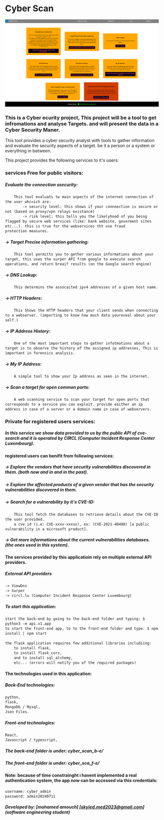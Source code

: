 
# Cyber Scan
![cyber scan main page screen shot](https://github.com/amch-med23/Cyber_scan/blob/master/imgs/cyber_scan_screen_shot.png?raw=true)

### This is a Cyber ecurity project, This project will be a tool to get infromations and analyse Targets. and will present the data in a Cyber Security Maner.
This tool provides a cyber security analyst with tools to gather information and evaluate the security aspects of a target. be it a person or a system or everything in between.

This project provides the following services to it's users:

### services Free for public visitors:

##### Evaluate the connection ssecurity:
		This tool evaluats tw main aspects of the internet connection of the user whc=ich are:
			-> security level: this shows if your connnection is secure or not (based on proxy/vpn relays existance)
			-> risk level: this tells you the likelyhood of you being flagged by secure web services (like: bank website, goverment sites etc...). this is true for the webservices tht use fraud 				protection measures.

##### -> Target Precise information gathering:
		This tool permitts you to gether various informations about your target, this uses the surper API from google to execute search operations, and return breaif results (on the Google search engine)

##### -> DNS Lookup:
		This determins the assocaited ipv4 addresses of a given host name.

##### -> HTTP Headers:
		This Shows the HTTP headers that your client sends when connecting to a webserver. (importing to know how much data youreveal about your self.)

##### -> IP Address History:
		One of the most important steps to gather infotmations about a target is to observe the history of the assigned ip addresses, This is important in forensics analysis.
##### -> My IP Address:
		A simple tool to show your Ip address as seen in the internet.
##### -> Scan a target for open common ports:
		A web scanning service to scan your target for open ports that corresponds to a service you can exploit. provide eaither an ip address in case of a server or a domain name in case of webservers.

### Private for registered users services:
##### In this service we show data provided to us by the public API of cve-search and it is operated by CIRCL (Computer Incident Response Center Luxembourg).
#### registered users can benifit from following services: 

##### -> Explore the vendors that have security vulnerabilities discovered in them. (both now and in and in the past).

##### -> Explore the affected products of a given vendor that has the security vulnerabilities discovered in them.

##### -> Search for a vulnerability by it's CVE-ID:
		This tool fetch the databases to retrieve details about the CVE-ID the user provided.
		a cve id (i.e: CVE-xxxx-xxxxx), ex: (CVE-2021-40488) [a public vulnerability in a microsoft product].

##### -> Get more informations about the current vulnerabilities databases. (the ones used in this system).

#### The services provided by this applicatioin rely on multiple external API providers.
##### External API providers	
	-> ViewDns
	-> Surper
	-> circl.lu (Computer Incident Response Center Luxembourg)

##### To start this application:	
	start the back-end by going to the back-end folder and typing: $ python3 -m api.v1.app
	to start the front-end app, to to the front-end folder and type: $ npm install | npm start

	the flask application requires few additional libraries includiing:
		to install flask,
		to install flask_cors,
		and to install sql_alchemy,
		etc... (errors will notify you of the required packages)

#### The technologies used in this application:
##### Back-End technologies:
	python,
	flask,
	MongoDb / Mysql,
	Json Files.

##### Front-end technologies:
	React,
	Javascript / typescript,
	
##### The back-end folder is under: cyber_scan_b-e/
##### The front-end folder is under: cyber_sca_f-e/

#### Note: because of time constrainght i havent implemented a real authentication system, the app now can be accessed via this credentials:
	username: cyber_admin
	password: admin20240711


##### Developed by: [mohamed amouch] [skyied.med2023@gmail.com] (software engineering student)
